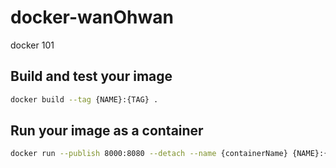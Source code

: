 # docker-wanOhwan
docker 101

## Build and test your image
```bash
docker build --tag {NAME}:{TAG} .
```

## Run your image as a container
```bash
docker run --publish 8000:8080 --detach --name {containerName} {NAME}:{TAG}
```